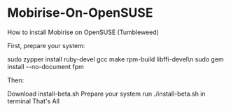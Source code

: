 # Mobirise-On-OpenSUSE
How to install Mobirise on OpenSUSE (Tumbleweed)

First, prepare your system:

sudo zypper install ruby-devel gcc make rpm-build libffi-devel\n
sudo gem install --no-document fpm

Then:

Download install-beta.sh
Prepare your system
run ./install-beta.sh in terminal
That's All
